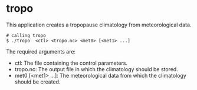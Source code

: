 # tropo

This application creates a tropopause climatology from meteorological data.

```
# calling tropo
$ ./tropo  <ctl> <tropo.nc> <met0> [<met1> ...]
```
The required arguments are:
* ctl: The file containing the control parameters.
* tropo.nc: The output file in which the climatology should be stored.
* met0 \[\<met1\> ...\]: The meteorological data from which the climatology should be created.
